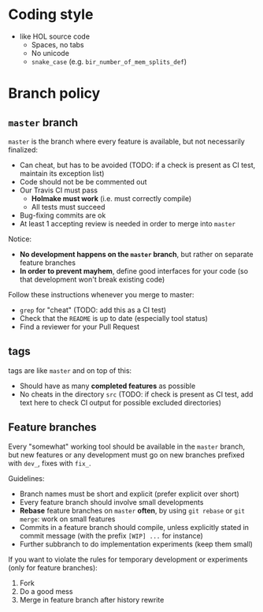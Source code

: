 # Coding style

* like HOL source code
  - Spaces, no tabs
  - No unicode
  - `snake_case` (e.g. `bir_number_of_mem_splits_def`)



# Branch policy

## `master` branch

`master` is the branch where every feature is available, but not necessarily finalized:
 - Can cheat, but has to be avoided (TODO: if a check is present as CI test, maintain its exception list)
 - Code should not be be commented out
 - Our Travis CI must pass
   - **Holmake must work** (i.e. must correctly compile)
   - All tests must succeed
 - Bug-fixing commits are ok
 - At least 1 accepting review is needed in order to merge into `master`

Notice:
 - **No development happens on the `master` branch**, but rather on separate feature branches
 - **In order to prevent mayhem**, define good interfaces for your code (so that development won't break existing code)

Follow these instructions whenever you merge to master:
  - `grep` for "cheat" (TODO: add this as a CI test)
  - Check that the `README` is up to date (especially tool status)
  - Find a reviewer for your Pull Request


## tags

tags are like `master` and on top of this:
 - Should have as many **completed features** as possible
 - No cheats in the directory `src` (TODO: if check is present as CI test, add text here to check CI output for possible excluded directories)


## Feature branches

Every "somewhat" working tool should be available in the `master` branch, but new
features or any development must go on new branches prefixed with `dev_`, fixes with `fix_`.

Guidelines:
 - Branch names must be short and explicit (prefer explicit over short)
 - Every feature branch should involve small developments
 - **Rebase** feature branches on `master` **often**, by using `git rebase` or `git merge`: work on small features
 - Commits in a feature branch should compile, unless explicitly stated in commit message (with the prefix `[WIP] ...` for instance)
 - Further subbranch to do implementation experiments (keep them small)

If you want to violate the rules for temporary development or experiments (only
for feature branches):
  1. Fork
  2. Do a good mess
  3. Merge in feature branch after history rewrite




